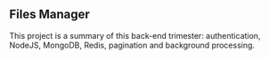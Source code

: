 ## Files Manager

This project is a summary of this back-end trimester: authentication, NodeJS, MongoDB, Redis, pagination and background processing.
